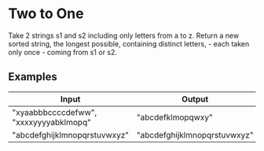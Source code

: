 # Two to One

Take 2 strings s1 and s2 including only letters from a to z. Return a new sorted string, the longest possible, containing distinct letters, - each taken only once - coming from s1 or s2.

## Examples

Input | Output
------------- | -------------
"xyaabbbccccdefww", "xxxxyyyyabklmopq" | "abcdefklmopqwxy"
"abcdefghijklmnopqrstuvwxyz" | "abcdefghijklmnopqrstuvwxyz"
